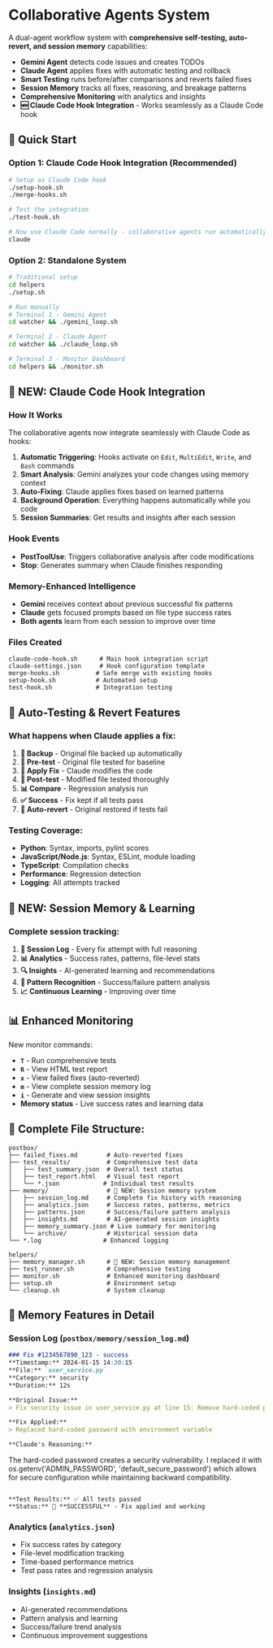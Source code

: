 # Collaborative Agents System

A dual-agent workflow system with **comprehensive self-testing, auto-revert, and session memory** capabilities:
- **Gemini Agent** detects code issues and creates TODOs
- **Claude Agent** applies fixes with automatic testing and rollback
- **Smart Testing** runs before/after comparisons and reverts failed fixes
- **Session Memory** tracks all fixes, reasoning, and breakage patterns
- **Comprehensive Monitoring** with analytics and insights
- **🆕 Claude Code Hook Integration** - Works seamlessly as a Claude Code hook

## 🚀 Quick Start

### Option 1: Claude Code Hook Integration (Recommended)
```bash
# Setup as Claude Code hook
./setup-hook.sh
./merge-hooks.sh

# Test the integration
./test-hook.sh

# Now use Claude Code normally - collaborative agents run automatically!
claude
```

### Option 2: Standalone System
```bash
# Traditional setup
cd helpers
./setup.sh

# Run manually
# Terminal 1 - Gemini Agent
cd watcher && ./gemini_loop.sh

# Terminal 2 - Claude Agent  
cd watcher && ./claude_loop.sh

# Terminal 3 - Monitor Dashboard
cd helpers && ./monitor.sh
```

## 🎯 **NEW: Claude Code Hook Integration**

### How It Works
The collaborative agents now integrate seamlessly with Claude Code as hooks:

1. **Automatic Triggering**: Hooks activate on `Edit`, `MultiEdit`, `Write`, and `Bash` commands
2. **Smart Analysis**: Gemini analyzes your code changes using memory context
3. **Auto-Fixing**: Claude applies fixes based on learned patterns
4. **Background Operation**: Everything happens automatically while you code
5. **Session Summaries**: Get results and insights after each session

### Hook Events
- **PostToolUse**: Triggers collaborative analysis after code modifications
- **Stop**: Generates summary when Claude finishes responding

### Memory-Enhanced Intelligence
- **Gemini** receives context about previous successful fix patterns
- **Claude** gets focused prompts based on file type success rates
- **Both agents** learn from each session to improve over time

### Files Created
```
claude-code-hook.sh      # Main hook integration script
claude-settings.json     # Hook configuration template  
merge-hooks.sh          # Safe merge with existing hooks
setup-hook.sh           # Automated setup
test-hook.sh            # Integration testing
```

## 🧪 **Auto-Testing & Revert Features**

### What happens when Claude applies a fix:
1. **📸 Backup** - Original file backed up automatically
2. **🧪 Pre-test** - Original file tested for baseline
3. **🔧 Apply Fix** - Claude modifies the code
4. **🧪 Post-test** - Modified file tested thoroughly
5. **📊 Compare** - Regression analysis run
6. **✅ Success** - Fix kept if all tests pass
7. **🔄 Auto-revert** - Original restored if tests fail

### Testing Coverage:
- **Python**: Syntax, imports, pylint scores
- **JavaScript/Node.js**: Syntax, ESLint, module loading  
- **TypeScript**: Compilation checks
- **Performance**: Regression detection
- **Logging**: All attempts tracked

## 🧠 **NEW: Session Memory & Learning**

### Complete session tracking:
1. **📝 Session Log** - Every fix attempt with full reasoning
2. **📊 Analytics** - Success rates, patterns, file-level stats
3. **🔍 Insights** - AI-generated learning and recommendations
4. **🎯 Pattern Recognition** - Success/failure pattern analysis
5. **📈 Continuous Learning** - Improving over time

## 📊 Enhanced Monitoring

New monitor commands:
- **`T`** - Run comprehensive tests
- **`R`** - View HTML test report
- **`x`** - View failed fixes (auto-reverted)
- **`m`** - View complete session memory log
- **`i`** - Generate and view session insights
- **Memory status** - Live success rates and learning data

## 📁 Complete File Structure:

```
postbox/
├── failed_fixes.md        # Auto-reverted fixes
├── test_results/          # Comprehensive test data
│   ├── test_summary.json  # Overall test status
│   ├── test_report.html   # Visual test report
│   └── *.json            # Individual test results
├── memory/                # 🧠 NEW: Session memory system
│   ├── session_log.md     # Complete fix history with reasoning
│   ├── analytics.json     # Success rates, patterns, metrics
│   ├── patterns.json      # Success/failure pattern analysis
│   ├── insights.md        # AI-generated session insights
│   ├── memory_summary.json # Live summary for monitoring
│   └── archive/           # Historical session data
└── *.log                 # Enhanced logging

helpers/
├── memory_manager.sh      # 🧠 NEW: Session memory management
├── test_runner.sh         # Comprehensive testing
├── monitor.sh             # Enhanced monitoring dashboard
├── setup.sh               # Environment setup
└── cleanup.sh             # System cleanup
```

## 🎯 **Memory Features in Detail**

### Session Log (`postbox/memory/session_log.md`)
```markdown
### Fix #1234567890_123 - success
**Timestamp:** 2024-01-15 14:30:15
**File:** `user_service.py`
**Category:** security
**Duration:** 12s

**Original Issue:**
> Fix security issue in user_service.py at line 15: Remove hard-coded password

**Fix Applied:**
> Replaced hard-coded password with environment variable

**Claude's Reasoning:**
```
The hard-coded password creates a security vulnerability. I replaced it with
os.getenv('ADMIN_PASSWORD', 'default_secure_password') which allows for
secure configuration while maintaining backward compatibility.
```

**Test Results:** ✅ All tests passed
**Status:** 🎉 **SUCCESSFUL** - Fix applied and working
```

### Analytics (`analytics.json`)
- Fix success rates by category
- File-level modification tracking  
- Time-based performance metrics
- Test pass rates and regression analysis

### Insights (`insights.md`)
- AI-generated recommendations
- Pattern analysis and learning
- Success/failure trend analysis
- Continuous improvement suggestions
